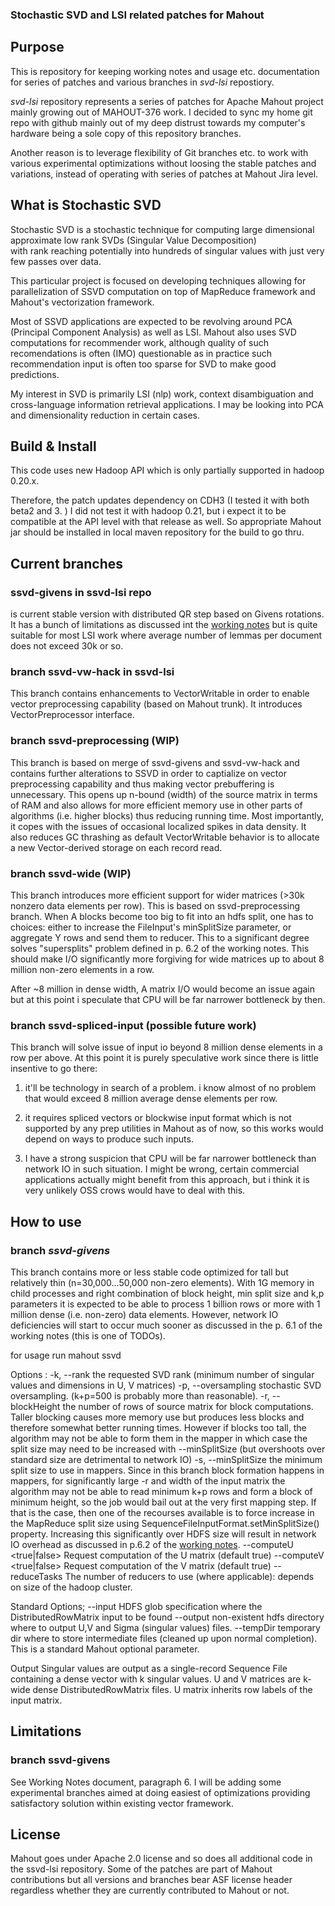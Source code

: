 ### Stochastic SVD and LSI related patches for Mahout ###

## Purpose

This is repository for keeping working notes and usage etc. documentation 
for series of patches and various branches in *svd-lsi* repostiory. 

*svd-lsi* repository represents a series of patches for Apache Mahout project 
mainly growing out of MAHOUT-376 work. I decided to sync my home git repo with 
github mainly 
out of my deep distrust towards my computer's hardware being 
a sole copy of this repository branches. 

Another reason is to leverage flexibility 
of Git branches etc. to work with various experimental optimizations without 
loosing the stable patches and variations, instead of operating with series of patches at Mahout Jira level.

## What is Stochastic SVD

Stochastic SVD is a stochastic technique for computing large dimensional approximate low rank SVDs 
(Singular Value Decomposition)  
with rank reaching potentially into hundreds of singular values with just very few passes
over data.

This particular project is focused on developing techniques allowing for parallelization of 
SSVD computation on top of MapReduce framework and Mahout's vectorization framework. 

Most of SSVD applications are expected to be revolving around PCA (Principal Component Analysis)
as well as LSI. Mahout also uses SVD computations for recommender work, although 
quality of such recomendations is often (IMO) questionable as in practice such 
recommendation input is often too sparse for SVD to make good predictions.

My interest in SVD is primarily LSI (nlp) work, context disambiguation and cross-language 
information retrieval applications. I may be looking into PCA and dimensionality reduction 
in certain cases.

## Build & Install
This code uses new Hadoop API which is only partially supported in hadoop 0.20.x. 

Therefore, the patch updates dependency on CDH3 (I tested it with both beta2 and 3. ) I did not 
test it with hadoop 0.21, but i expect it to be compatible at the API level with that release 
as well. So appropriate Mahout jar should be installed in local maven repository for the build 
to go thru.

## Current branches 

### ssvd-givens in ssvd-lsi repo 
is current stable version with distributed QR step based on Givens rotations. 
It has a bunch of limitations as discussed int the 
[working notes](https://github.com/dlyubimov/ssvd-doc/blob/master/SSVD%20working%20notes.pdf) but 
is quite suitable for most LSI work where average number of lemmas per document does not exceed 30k or so.

### branch ssvd-vw-hack in ssvd-lsi
This branch contains enhancements to VectorWritable in order to enable vector preprocessing capability 
(based on Mahout trunk). It introduces VectorPreprocessor interface.

### branch ssvd-preprocessing (WIP)
This branch is based on merge of ssvd-givens and ssvd-vw-hack and contains further alterations 
to SSVD in order to captialize on vector preprocessing capability and thus making
vector prebuffering is unnecessary. This opens up n-bound (width) of the source matrix in terms of RAM
and also allows for more efficient memory use in other parts of algorithms (i.e. higher blocks) thus 
reducing running time. Most importantly, it copes with the issues of occasional localized 
spikes in data density. It also reduces GC thrashing as default VectorWritable behavior is to allocate 
a new Vector-derived storage on each record read.

### branch ssvd-wide (WIP)
This branch introduces more efficient support for wider matrices (>30k nonzero data elements per row). This 
is based on ssvd-preprocessing branch. When A blocks become too big to fit into an hdfs split, one has to choices: 
either to increase the FileInput's minSplitSize parameter, or aggregate Y rows and send them to reducer. 
This to a significant degree solves "supersplits" problem defined in p. 6.2 of the working notes.
This should make I/O significantly more forgiving for wide matrices up to about 8 million non-zero elements in 
a row. 

After ~8 million in dense width, A matrix I/O would become an issue again but at this point i speculate 
that CPU will be far narrower bottleneck by then.

### branch ssvd-spliced-input (possible future work)
This branch will solve issue of input io beyond 8 million dense elements in a row per above. At this point 
it is purely speculative work since there is little insentive to go there: 

1) it'll be technology in search 
of a problem. i know almost of no problem that would exceed 8 million average dense elements per row. 

2) it requires spliced vectors or blockwise input format which is not supported by any prep utilities in Mahout as of 
now, so this works would depend on ways to produce such inputs. 

3) I have a strong suspicion that CPU will 
be far narrower bottleneck than network IO in such situation. I might be wrong, certain commercial applications 
actually might benefit from this approach, but i think it is very unlikely OSS crows would have to deal with 
this. 



## How to use 

### branch *ssvd-givens*
This branch contains more or less stable code optimized for tall but relatively thin (n=30,000...50,000 
non-zero elements). With 1G memory in child processes and right combination of block height, min split size 
and k,p parameters it is expected to be able to process 1 billion rows or more with 
1 million dense (i.e. non-zero) data elements. However, network IO deficiencies will start to occur much sooner 
as discussed in the p. 6.1 of the working notes (this is one of TODOs).


for usage run 
    mahout ssvd 

Options : 
    -k, --rank <int-value> the requested SVD rank (minimum number of singular values and dimensions in U, V matrices)
    -p, --oversampling <int-value> stochastic SVD oversampling. (k+p=500 is probably more than reasonable).
    -r, --blockHeight <int-value> the number of rows of source matrix for block computations. Taller blocking 
        causes more memory use but produces less blocks and therefore somewhat better running times. However 
	if blocks too tall, the algorithm may not be able to form them in the mapper in which case 
 	the split size may need to be increased with --minSplitSize (but overshoots over standard size are 
 	detrimental to network IO)
    -s, --minSplitSize <int-value> the minimum split size to use in mappers. Since in this branch block 
 	formation happens in mappers, for significantly large -r and width of the input matrix the algorithm 
	may not be able to read minimum k+p rows and form a block of minimum height, so the job would 
	bail out at the very first mapping step. If that is the case, then one of the recourses available 
	is to force increase in the MapReduce split size using SequenceFileInputFormat.setMinSplitSize() property.
	Increasing this significantly over HDFS size will result in network IO overhead as discussed in p.6.2 
	of the [working notes](https://github.com/dlyubimov/ssvd-doc/blob/master/SSVD%20working%20notes.pdf).
    --computeU <true|false> Request computation of the U matrix (default true)
    --computeV <true|false> Request computation of the V matrix (default true)
    --reduceTasks <int-value> The number of reducers to use (where applicable): depends on size of the 
	hadoop cluster.

Standard Options; 
    --input <glob> HDFS glob specification where the DistributedRowMatrix input to be found
    --output <hdfs-dir> non-existent hdfs directory where to output U,V and Sigma (singular values) files. 
    --tempDir <temp-dir> temporary dir where to store intermediate files (cleaned up upon normal completion). 
	This is a standard Mahout optional parameter.

Output 
    Singular values are output as a single-record Sequence File containing a dense vector with k singular values.
    U and V matrices are k-wide dense DistributedRowMatrix files. U matrix inherits row labels of the input 
    matrix. 

    


## Limitations 

### branch ssvd-givens
See Working Notes document, paragraph 6. I will be adding some experimental branches aimed at
doing easiest of optimizations providing satisfactory solution within existing vector framework.

## License 

Mahout goes under Apache 2.0 license and so does all additional code in the ssvd-lsi repository. 
Some of the patches are part of Mahout contributions 
but all versions and branches bear ASF license header regardless whether they are currently 
contributed to Mahout or not. 


 